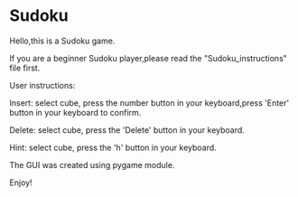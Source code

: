 # Sudoku

Hello,this is a Sudoku game.

If you are a beginner Sudoku player,please read the "Sudoku_instructions" file first.


User instructions:

Insert:
	select cube, press the number button in your keyboard,press 'Enter' button in your keyboard to confirm.
	
Delete:
	select cube, press the 'Delete' button in your keyboard.
	
Hint:
	select cube, press the 'h' button in your keyboard.
	

The GUI was created using pygame module.

Enjoy!
